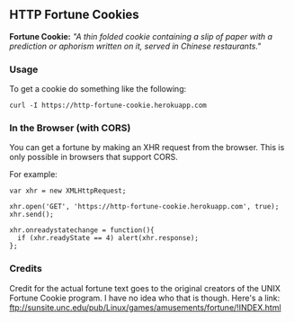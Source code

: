 ## HTTP Fortune Cookies

**Fortune Cookie:** *"A thin folded cookie containing a slip of paper with a prediction or aphorism written on it, served in Chinese restaurants."*

### Usage

To get a cookie do something like the following:

    curl -I https://http-fortune-cookie.herokuapp.com

### In the Browser (with CORS)

You can get a fortune by making an XHR request from the browser. This
is only possible in browsers that support CORS.

For example:

    var xhr = new XMLHttpRequest;
    
    xhr.open('GET', 'https://http-fortune-cookie.herokuapp.com', true);
    xhr.send();

    xhr.onreadystatechange = function(){
      if (xhr.readyState == 4) alert(xhr.response);
    };


### Credits

Credit for the actual fortune text goes to the original creators of the
UNIX Fortune Cookie program. I have no idea who that is though. Here's a
link: ftp://sunsite.unc.edu/pub/Linux/games/amusements/fortune/!INDEX.html
